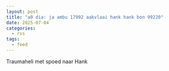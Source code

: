 ```yaml
---
layout: post
title: "a0 dia: ja ambu 17992 aakvlaai hank hank bon 99220"
date: 2025-07-04
categories: 
  - rss
tags: 
  - feed
---
```


Traumaheli met spoed naar Hank
